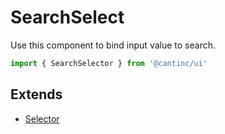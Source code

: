 # SearchSelect

Use this component to bind input value to search.

```typescript
import { SearchSelector } from '@cantinc/ui'
```

## Extends

- [Selector](/interaction/selector)
